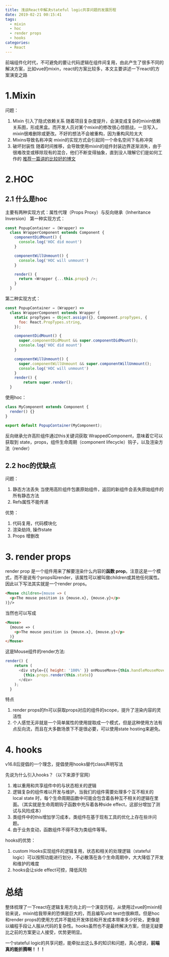 ```yaml
---
title: 浅谈React中解决stateful logic共享问题的发展历程
date: 2019-02-21 00:15:41
tags:
  - mixin
  - hoc
  - render props
  - hooks
categories:
  - React
---
```


前端组件化时代，不可避免的要让代码逻辑在组件间复用，由此产生了很多不同的解决方案，比如vue的mixin，react的方案比较多，本文主要讲述一下react的方案演变之路

# 1.Mixin
问题：
1. Mixin 引入了隐式依赖关系
随着项目复杂度提升，会演变成复杂的mixin依赖关系图，形成黑盒。而开发人员对某个mixin的修改很心惊胆战，一旦写入，mixin很难删除或更改。不好的想法不会被重构，因为重构风险太大
2. Mixins导致名称冲突
mixin的实现方式会引起同一个命名空间下名称冲突
3. 破坏封装性
随着时间推移，会导致使用mixin的组件封装边界逐渐消失，由于很难改变或移除现有的混合，他们不断变得抽象，直到没人理解它们是如何工作的
[推荐一篇讲的比较好的博文](https://lizhiyao.github.io/2018/01/05/mixins-considered-harmful/)

# 2.HOC
## 2.1 什么是hoc
主要有两种实现方式：属性代理（Props Proxy）与反向继承（Inheritance Inversion）
第一种实现方式：
```js
const PopupContainer = (Wrapper) =>
  class WrapperComponent extends Component {
    componentDidMount() {
      console.log('HOC did mount')
    }

    componentWillUnmount() {
      console.log('HOC will unmount')
    }

    render() {
      return <Wrapper {...this.props} />;
    }
  }
```
第二种实现方式：
```js
const PopupContainer = (Wrapper) =>
  class WrapperComponent extends Wrapper {
    static propTypes = Object.assign({}, Component.propTypes, {
      foo: React.PropTypes.string,
    });

    componentDidMount() {
      super.componentDidMount && super.componentDidMount();
      console.log('HOC did mount')
    }

    componentWillUnmount() {
      super.componentWillUnmount && super.componentWillUnmount();
      console.log('HOC will unmount')
    }
    render() {
        return super.render();
  }
```
使用hoc：
```js
class MyComponent extends Component {
  render() {}
}

export default PopupContainer(MyComponent);
```

反向继承允许高阶组件通过this关键词获取 WrappedComponent，意味着它可以获取到 state，props，组件生命周期（component lifecycle）钩子，以及渲染方法（render）
## 2.2 hoc的优缺点
问题：
1. 静态方法丢失
当使用高阶组件包裹原始组件，返回的新组件会丢失原始组件的所有静态方法
2. Refs属性不能传递

优势：
1. 代码复用，代码模块化
2. 渲染劫持, 操作state
3. Props 增删改

# 3. render props
render prop 是一个组件用来了解要渲染什么内容的**函数 prop**。注意这是一个模式，而不是说有个props叫render，该属性可以被叫做children或其他任何属性。因此以下写法其实就是一个render props。
```html
<Mouse children={mouse => (
  <p>The mouse position is {mouse.x}, {mouse.y}</p>
)}/>
```
当然也可以写成
```html
<Mouse>
  {mouse => (
    <p>The mouse position is {mouse.x}, {mouse.y}</p>
  )}
</Mouse>
```
这是Mouse组件的render方法:
```js
render() {
    return (
      <div style={{ height: '100%' }} onMouseMove={this.handleMouseMove}>
        {this.props.render(this.state)}
      </div>
    );
  }
```
特点
1. render props的fn可以获取props对应的组件的scope，提升了渲染内容的灵活性
2. 个人感觉无非就是一个简单属性的使用提取成一个模式，但是这种使用方法有点反向流，而且在大多数场景下不是很必要，可以使用state hosting来避免。

# 4. hooks
v16.8后提倡的一个理念，提倡使用hooks替代class声明写法

先说为什么引入hooks？（以下来源于官网）
1. 难以重用和共享组件中的与状态相关的逻辑
2. 逻辑复杂的组件难以开发与维护，当我们的组件需要处理多个互不相关的 local state 时，每个生命周期函数中可能会包含着各种互不相关的逻辑在里面。（其实就是生命周期钩子函数中充斥着各种side effect，这部分增加了测试与风险成本）
3. 类组件中的this增加学习成本，类组件在基于现有工具的优化上存在些许问题。
4. 由于业务变动，函数组件不得不改为类组件等等。

hooks的优势：
1. custom Hooks实现组件的逻辑复用，状态和相关的处理逻辑（stateful logic）可以按照功能进行划分，不必散落在各个生命周期中，大大降低了开发和维护的难度
2. hooks会让side effect可控，降低风险

# 总结
整体梳理了一下react在逻辑复用方向上的一个演变历程，从使用过vue的mixin经验来说，mixin给我带来的恐惧是巨大的，而且编写unit test也很麻烦。但是hoc和render props的使用方式并不能给开发体验和开发成本带来多少好处，更像是以编程手段让人服从代码的复杂性。hooks虽然也不是最终解决方案，但是无疑要比之前的方案更让人接受，优势更明显。

一个stateful logic的共享问题，能牵扯出这么多的知识和问题，真心想说，**前端真的能折腾啊！！！**
